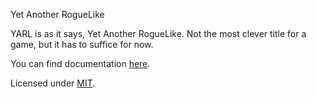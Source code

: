 Yet Another RogueLike

YARL is as it says, Yet Another RogueLike. Not the most clever title for a game, but it has to suffice for now.

You can find documentation [here](https://izdwuut.github.io/YARL/docs).

Licensed under [MIT](LICENSE).
